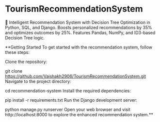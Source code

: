 # TourismRecommendationSystem

🚀 Intelligent Recommendation System with Decision Tree Optimization in Python, SQL, and Django. Boosts personalized recommendations by 35% and optimizes outcomes by 25%. Features Pandas, NumPy, and ID3-based Decision Tree logic.

**Getting Started To get started with the recommendation system, follow these steps:

Clone the repository:

git clone https://github.com/Vaishakh2906/TourismRecommendationSystem.git  Navigate to the project directory:

cd recommendation-system Install the required dependencies:

pip install -r requirements.txt Run the Django development server:

python manage.py runserver Open your web browser and visit http://localhost:8000 to explore the enhanced recommendation system.**
